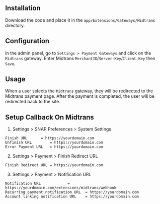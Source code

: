 ## Installation
Download the code and place it in the `app/Extensions/Gateways/Midtrans` directory.

## Configuration
In the admin panel, go to `Settings > Payment Gateways` and click on the `Midtrans` gateway. Enter Midtrans `MerchantID`/`Server-Key`/`Client-Key` then `Save`.

## Usage
When a user selects the `Midtrans` gateway, they will be redirected to the Midtrans payment page. After the payment is completed, the user will be redirected back to the site. 

## Setup Callback On Midtrans
1. Settings > SNAP Preferences > System Settings
```
Finish URL		= https://yourdomain.com
Unfinish URL		= https://yourdomain.com
Error Payment URL 	= https://yourdomain.com
```
2. Settings > Payment > Finish Redirect URL
```
Finish Redirect URL	= https://yourdomain.com
```
3. Settings > Payment > Notification URL
```
Notification URL			= https://yourdomain.com/extensions/midtrans/webhook
Recurring payment notification URL	= https://yourdomain.com
Account linking notification URL	= https://yourdomain.com
```